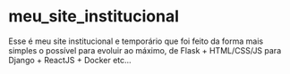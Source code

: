 # meu_site_institucional
Esse é meu site institucional e temporário que foi feito da forma mais simples o possível para evoluir ao máximo, de Flask + HTML/CSS/JS para Django + ReactJS + Docker etc...
